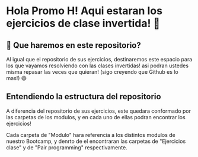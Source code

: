 
# Hola Promo H! Aqui estaran los ejercicios de clase invertida! 👋


## 🚀 Que haremos en este repositorio?


Al igual que el repositorio de sus ejercicios, destinaremos este espacio para los que vayamos resolviendo con las clases invertidas! asi podran ustedes misma repasar las veces que quieran! (sigo creyendo que Github es lo mas!) 😄 


## Entendiendo la estructura del repositorio

A diferencia del repositorio de sus ejercicios, este quedara conformado por las carpetas de los modulos, y en cada uno de ellas podran encontrar los ejercicios! 

Cada carpeta de "Modulo" hara referencia a los distintos modulos de nuestro Bootcamp, y denrto de el encontraran las carpetas de "Ejercicios clase" y de "Pair programming" respectivamente.
